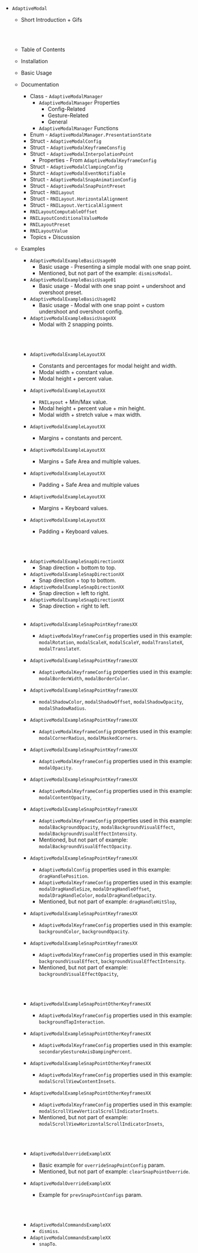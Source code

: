 

* `AdaptiveModal`

  * Short Introduction + Gifs

  <br><br>

  * Table of Contents

  * Installation

  * Basic Usage

  * Documentation

    * Class - `AdaptiveModalManager`
      * `AdaptiveModalManager` Properties
        * Config-Related
        * Gesture-Related
        * General
      * `AdaptiveModalManager` Functions
    * Enum - `AdaptiveModalManager.PresentationState`
    * Struct - `AdaptiveModalConfig`
    * Struct - `AdaptiveModalKeyframeConsfig`
    * Struct - `AdaptiveModalInterpolationPoint`
      * Properties - From `AdaptiveModalKeyframeConfig`
    * Struct - `AdaptiveModalClampingConfig`
    * Sturct - `AdaptiveModalEventNotifiable`
    * Struct - `AdaptiveModalSnapAnimationConfig`
    * Struct - `AdaptiveModalSnapPointPreset`
    * Struct - `RNILayout`
    * Struct - `RNILayout.HorizontalAlignment`
    * Struct - `RNILayout.VerticalAlignment`
    * `RNILayoutComputableOffset`
    * `RNILayoutConditionalValueMode`
    * `RNILayoutPreset`
    * `RNILayoutValue`
    * Topics + Discussion

  * Examples

    * `AdaptiveModalExampleBasicUsage00`
      * Basic usage - Presenting a simple modal with one snap point.
      * Mentioned, but not part of the example: `dismissModal`.
    * `AdaptiveModalExampleBasicUsage01`
      * Basic usage - Modal with one snap point + undershoot and overshoot preset.
    * `AdaptiveModalExampleBasicUsage02`
      * Basic usage - Modal with one snap point + custom undershoot and overshoot config.
    * `AdaptiveModalExampleBasicUsageXX`
      * Modal with 2 snapping points.
    
    <br><br>
    
    * `AdaptiveModalExampleLayoutXX`
      * Constants and percentages for modal height and width.
      * Modal width + constant value.
      * Modal height + percent value.
    * `AdaptiveModalExampleLayoutXX`
      * `RNILayout` + Min/Max value.
      * Modal height + percent value + min height.
      * Modal width + stretch value + max width. 
    * `AdaptiveModalExampleLayoutXX`
      * Margins + constants and percent. 
    * `AdaptiveModalExampleLayoutXX`
      * Margins + Safe Area and multiple values.
    * `AdaptiveModalExampleLayoutXX`
      * Padding + Safe Area and multiple values
    
    * `AdaptiveModalExampleLayoutXX`
      * Margins + Keyboard values.
    * `AdaptiveModalExampleLayoutXX`
      * Padding + Keyboard values.
    
    <br><br>
    
    * `AdaptiveModalExampleSnapDirectionXX`
      * Snap direction + bottom to top.
    * `AdaptiveModalExampleSnapDirectionXX`
      * Snap direction + top to bottom.
    * `AdaptiveModalExampleSnapDirectionXX`
      * Snap direction + left to right.
    * `AdaptiveModalExampleSnapDirectionXX`
      * Snap direction + right to left.
    
    <br>
    
    * `AdaptiveModalExampleSnapPointKeyframesXX`
    
      * `AdaptiveModalKeyframeConfig` properties used in this example: `modalRotation`, `modalScaleX`, `modalScaleY`, `modalTranslateX`, `modalTranslateY`.
    
    
    
    * `AdaptiveModalExampleSnapPointKeyframesXX`
    
      * `AdaptiveModalKeyframeConfig` properties used in this example: `modalBorderWidth`, `modalBorderColor`.
    
    
    
    * `AdaptiveModalExampleSnapPointKeyframesXX`
    
      * `modalShadowColor`, `modalShadowOffset`, `modalShadowOpacity`, `modalShadowRadius`.
    
    
    
    * `AdaptiveModalExampleSnapPointKeyframesXX`
    
      * `AdaptiveModalKeyframeConfig` properties used in this example: `modalCornerRadius`, `modalMaskedCorners`.
    
    
    
    * `AdaptiveModalExampleSnapPointKeyframesXX`
    
      * `AdaptiveModalKeyframeConfig` properties used in this example: `modalOpacity`.
    
    
    
    * `AdaptiveModalExampleSnapPointKeyframesXX`
      * `AdaptiveModalKeyframeConfig` properties used in this example: `modalContentOpacity`,
    
    
    
    * `AdaptiveModalExampleSnapPointKeyframesXX`
    
      * `AdaptiveModalKeyframeConfig` properties used in this example: `modalBackgroundOpacity`, `modalBackgroundVisualEffect`, `modalBackgroundVisualEffectIntensity`.
      * Mentioned, but not part of example: `modalBackgroundVisualEffectOpacity`.
    
      
    
    * `AdaptiveModalExampleSnapPointKeyframesXX`
    
      * `AdaptiveModalConfig` properties used in this example: `dragHandlePosition`.
      * `AdaptiveModalKeyframeConfig` properties used in this example: `modalDragHandleSize`, `modalDragHandleOffset`, `modalDragHandleColor`, `modalDragHandleOpacity`.
      * Mentioned, but not part of example: `dragHandleHitSlop`, 
    
      
    
    * `AdaptiveModalExampleSnapPointKeyframesXX`
    
      * `AdaptiveModalKeyframeConfig` properties used in this example: `backgroundColor`, `backgroundOpacity`.
    
    
    
    * `AdaptiveModalExampleSnapPointKeyframesXX`
      * `AdaptiveModalKeyframeConfig` properties used in this example: `backgroundVisualEffect`, `backgroundVisualEffectIntensity`.
      * Mentioned, but not part of example: `backgroundVisualEffectOpacity`, 
    
    <br><br>
    
    * `AdaptiveModalExampleSnapPointOtherKeyframesXX`
      * `AdaptiveModalKeyframeConfig` properties used in this example: `backgroundTapInteraction`.
    
    
    
    * `AdaptiveModalExampleSnapPointOtherKeyframesXX`
      * `AdaptiveModalKeyframeConfig` properties used in this example: `secondaryGestureAxisDampingPercent`.
    
    
    
    * `AdaptiveModalExampleSnapPointOtherKeyframesXX`
      * `AdaptiveModalKeyframeConfig` properties used in this example: `modalScrollViewContentInsets`.
    
    
    
    * `AdaptiveModalExampleSnapPointOtherKeyframesXX`
      * `AdaptiveModalKeyframeConfig` properties used in this example: `modalScrollViewVerticalScrollIndicatorInsets`.
      * Mentioned, but not part of example: `modalScrollViewHorizontalScrollIndicatorInsets`, 
    
    <br><br>
    
    * `AdaptiveModalOverrideExampleXX`
      * Basic example for `overrideSnapPointConfig` param.
      * Mentioned, but not part of example: `clearSnapPointOverride`.
    
    
    
    * `AdaptiveModalOverrideExampleXX`
      * Example for `prevSnapPointConfigs` param.
    
    <br><br>
    
    * `AdaptiveModalCommandsExampleXX`
      * `dismiss`.
    * `AdaptiveModalCommandsExampleXX`
      * `snapTo`.